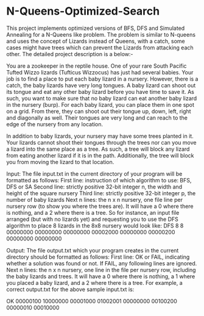 # N-Queens-Optimized-Search
This project implements optimized versions of BFS, DFS and Simulated Annealing for a N-Queens like problem.
The problem is similar to N-queens and uses the concept of Lizards instead of Queens, with a catch, some cases might have trees which can prevent the Lizards from attacking each other. The detailed project description is a below:-

You are a zookeeper in the reptile house. One of your rare South Pacific Tufted Wizzo lizards
(Tufticus Wizzocus) has just had several babies. Your job is to find a place to put each baby lizard
in a nursery.
However, there is a catch, the baby lizards have very long tongues. A baby lizard can shoot out
its tongue and eat any other baby lizard before you have time to save it. As such, you want to
make sure that no baby lizard can eat another baby lizard in the nursery (burp).
For each baby lizard, you can place them in one spot on a grid. From there, they can shoot out
their tongue up, down, left, right and diagonally as well. Their tongues are very long and can
reach to the edge of the nursery from any location.

In addition to baby lizards, your nursery may have some trees planted in it. Your lizards cannot
shoot their tongues through the trees nor can you move a lizard into the same place as a tree. As
such, a tree will block any lizard from eating another lizard if it is in the path. Additionally, the
tree will block you from moving the lizard to that location.

Input: The file input.txt in the current directory of your program will be formatted as follows:
First line: instruction of which algorithm to use: BFS, DFS or SA
Second line: strictly positive 32-bit integer n, the width and height of the square nursery
Third line: strictly positive 32-bit integer p, the number of baby lizards
Next n lines: the n x n nursery, one file line per nursery row (to show you where the trees are).
It will have a 0 where there is nothing, and a 2 where there is a tree.
So for instance, an input file arranged (but with no lizards yet) and requesting you
to use the DFS algorithm to place 8 lizards in the 8x8 nursery would look like:
DFS
8
8
00000000
00000000
00000000
00002000
00000000
00000200
00000000
00000000

Output: The file output.txt which your program creates in the current directory should be
formatted as follows:
First line: OK or FAIL, indicating whether a solution was found or not.
If FAIL, any following lines are ignored.
Next n lines: the n x n nursery, one line in the file per nursery row, including the baby lizards
and trees. It will have a 0 where there is nothing, a 1 where you placed a baby
lizard, and a 2 where there is a tree.
For example, a correct output.txt for the above sample input.txt is:

OK
00000100
10000000
00001000
01002001
00000000
00100200
00000010
00010000

